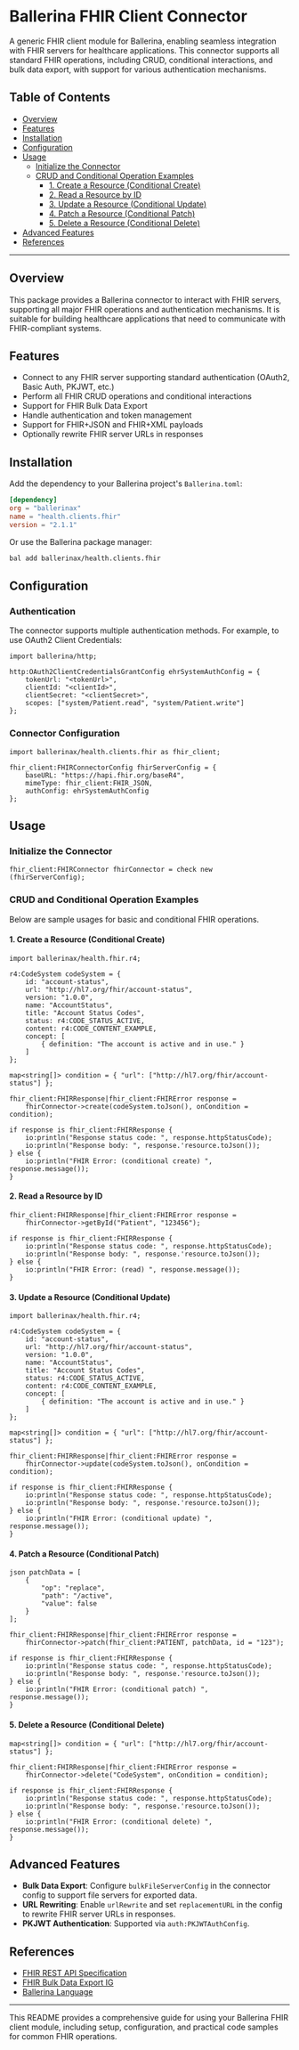 
# Ballerina FHIR Client Connector

A generic FHIR client module for Ballerina, enabling seamless integration with FHIR servers for healthcare applications. This connector supports all standard FHIR operations, including CRUD, conditional interactions, and bulk data export, with support for various authentication mechanisms.

## Table of Contents

- [Overview](#overview)
- [Features](#features)
- [Installation](#installation)
- [Configuration](#configuration)
- [Usage](#usage)
  - [Initialize the Connector](#initialize-the-connector)
  - [CRUD and Conditional Operation Examples](#crud-and-conditional-operation-examples)
    - [1. Create a Resource (Conditional Create)](#1-create-a-resource-conditional-create)
    - [2. Read a Resource by ID](#2-read-a-resource-by-id)
    - [3. Update a Resource (Conditional Update)](#3-update-a-resource-conditional-update)
    - [4. Patch a Resource (Conditional Patch)](#4-patch-a-resource-conditional-patch)
    - [5. Delete a Resource (Conditional Delete)](#5-delete-a-resource-conditional-delete)
- [Advanced Features](#advanced-features)
- [References](#references)

---

## Overview

This package provides a Ballerina connector to interact with FHIR servers, supporting all major FHIR operations and authentication mechanisms. It is suitable for building healthcare applications that need to communicate with FHIR-compliant systems.

## Features

- Connect to any FHIR server supporting standard authentication (OAuth2, Basic Auth, PKJWT, etc.)
- Perform all FHIR CRUD operations and conditional interactions
- Support for FHIR Bulk Data Export
- Handle authentication and token management
- Support for FHIR+JSON and FHIR+XML payloads
- Optionally rewrite FHIR server URLs in responses

## Installation

Add the dependency to your Ballerina project's `Ballerina.toml`:

```toml
[dependency]
org = "ballerinax"
name = "health.clients.fhir"
version = "2.1.1"
```

Or use the Ballerina package manager:

```sh
bal add ballerinax/health.clients.fhir
```

## Configuration

### Authentication

The connector supports multiple authentication methods. For example, to use OAuth2 Client Credentials:

```ballerina
import ballerina/http;

http:OAuth2ClientCredentialsGrantConfig ehrSystemAuthConfig = {
    tokenUrl: "<tokenUrl>",
    clientId: "<clientId>",
    clientSecret: "<clientSecret>",
    scopes: ["system/Patient.read", "system/Patient.write"]
};
```

### Connector Configuration

```ballerina
import ballerinax/health.clients.fhir as fhir_client;

fhir_client:FHIRConnectorConfig fhirServerConfig = {
    baseURL: "https://hapi.fhir.org/baseR4",
    mimeType: fhir_client:FHIR_JSON,
    authConfig: ehrSystemAuthConfig
};
```

## Usage

### Initialize the Connector

```ballerina
fhir_client:FHIRConnector fhirConnector = check new (fhirServerConfig);
```

### CRUD and Conditional Operation Examples

Below are sample usages for basic and conditional FHIR operations.

#### 1. Create a Resource (Conditional Create)

```ballerina
import ballerinax/health.fhir.r4;

r4:CodeSystem codeSystem = {
    id: "account-status",
    url: "http://hl7.org/fhir/account-status",
    version: "1.0.0",
    name: "AccountStatus",
    title: "Account Status Codes",
    status: r4:CODE_STATUS_ACTIVE,
    content: r4:CODE_CONTENT_EXAMPLE,
    concept: [
        { definition: "The account is active and in use." }
    ]
};

map<string[]> condition = { "url": ["http://hl7.org/fhir/account-status"] };

fhir_client:FHIRResponse|fhir_client:FHIRError response = 
    fhirConnector->create(codeSystem.toJson(), onCondition = condition);

if response is fhir_client:FHIRResponse {
    io:println("Response status code: ", response.httpStatusCode);
    io:println("Response body: ", response.'resource.toJson());
} else {
    io:println("FHIR Error: (conditional create) ", response.message());
}
```

#### 2. Read a Resource by ID

```ballerina
fhir_client:FHIRResponse|fhir_client:FHIRError response = 
    fhirConnector->getById("Patient", "123456");

if response is fhir_client:FHIRResponse {
    io:println("Response status code: ", response.httpStatusCode);
    io:println("Response body: ", response.'resource.toJson());
} else {
    io:println("FHIR Error: (read) ", response.message());
}
```

#### 3. Update a Resource (Conditional Update)

```ballerina
import ballerinax/health.fhir.r4;

r4:CodeSystem codeSystem = {
    id: "account-status",
    url: "http://hl7.org/fhir/account-status",
    version: "1.0.0",
    name: "AccountStatus",
    title: "Account Status Codes",
    status: r4:CODE_STATUS_ACTIVE,
    content: r4:CODE_CONTENT_EXAMPLE,
    concept: [
        { definition: "The account is active and in use." }
    ]
};

map<string[]> condition = { "url": ["http://hl7.org/fhir/account-status"] };

fhir_client:FHIRResponse|fhir_client:FHIRError response = 
    fhirConnector->update(codeSystem.toJson(), onCondition = condition);

if response is fhir_client:FHIRResponse {
    io:println("Response status code: ", response.httpStatusCode);
    io:println("Response body: ", response.'resource.toJson());
} else {
    io:println("FHIR Error: (conditional update) ", response.message());
}
```

#### 4. Patch a Resource (Conditional Patch)

```ballerina
json patchData = [
    {
        "op": "replace",
        "path": "/active",
        "value": false
    }
];

fhir_client:FHIRResponse|fhir_client:FHIRError response = 
    fhirConnector->patch(fhir_client:PATIENT, patchData, id = "123");

if response is fhir_client:FHIRResponse {
    io:println("Response status code: ", response.httpStatusCode);
    io:println("Response body: ", response.'resource.toJson());
} else {
    io:println("FHIR Error: (conditional patch) ", response.message());
}
```

#### 5. Delete a Resource (Conditional Delete)

```ballerina
map<string[]> condition = { "url": ["http://hl7.org/fhir/account-status"] };

fhir_client:FHIRResponse|fhir_client:FHIRError response = 
    fhirConnector->delete("CodeSystem", onCondition = condition);

if response is fhir_client:FHIRResponse {
    io:println("Response status code: ", response.httpStatusCode);
    io:println("Response body: ", response.'resource.toJson());
} else {
    io:println("FHIR Error: (conditional delete) ", response.message());
}
```

## Advanced Features

- **Bulk Data Export**: Configure `bulkFileServerConfig` in the connector config to support file servers for exported data.
- **URL Rewriting**: Enable `urlRewrite` and set `replacementURL` in the config to rewrite FHIR server URLs in responses.
- **PKJWT Authentication**: Supported via `auth:PKJWTAuthConfig`.

## References

- [FHIR REST API Specification](https://hl7.org/fhir/http.html)
- [FHIR Bulk Data Export IG](https://hl7.org/fhir/uv/bulkdata/export.html)
- [Ballerina Language](https://ballerina.io/)

---

This README provides a comprehensive guide for using your Ballerina FHIR client module, including setup, configuration, and practical code samples for common FHIR operations.
